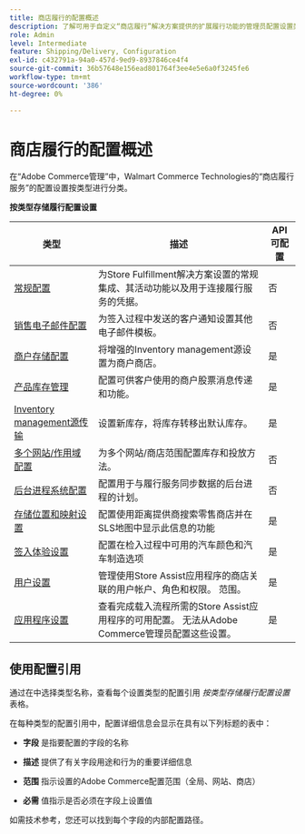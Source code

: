 ```yaml
---
title: 商店履行的配置概述
description: 了解可用于自定义“商店履行”解决方案提供的扩展履行功能的管理员配置设置类型，以及指向完成配置说明的链接。
role: Admin
level: Intermediate
feature: Shipping/Delivery, Configuration
exl-id: c432791a-94a0-457d-9ed9-8937846ce4f4
source-git-commit: 36b57648e156ead801764f3ee4e5e6a0f3245fe6
workflow-type: tm+mt
source-wordcount: '386'
ht-degree: 0%

---
```


# 商店履行的配置概述

在“Adobe Commerce管理”中，Walmart Commerce Technologies的“商店履行服务”的配置设置按类型进行分类。

**按类型存储履行配置设置**

| **类型** | **描述** | **API可配置** |
|--------------------------------------------------------------------------|--------------------------------------------------------------------------------------------------------------------------------------------------------------------------|----------------------|
| [常规配置](enable-general.md) | 为Store Fulfillment解决方案设置的常规集成、其活动功能以及用于连接履行服务的凭据。 | 否 |
| [销售电子邮件配置](sales-emails.md) | 为签入过程中发送的客户通知设置其他电子邮件模板。 | 否 |
| [商户存储配置](merchant-store-configuration.md) | 将增强的Inventory management源设置为商户商店。 | 是 |
| [产品库存管理](product-stock.md) | 配置可供客户使用的商户股票消息传递和功能。 | 是 |
| [Inventory management源传输](inventory-stock-transfer.md) | 设置新库存，将库存转移出默认库存。 | 是 |
| [多个网站/作用域配置](multi-site-and-scope-config.md) | 为多个网站/商店范围配置库存和投放方法。 | 否 |
| [后台进程系统配置](background-processes.md) | 配置用于与履行服务同步数据的后台进程的计划。 | 否 |
| [存储位置和映射设置](store-location-map-provider-setup.md) | 配置使用距离提供商搜索零售商店并在SLS地图中显示此信息的功能 | 是 |
| [签入体验设置](check-in-experience-setup.md) | 配置在检入过程中可用的汽车颜色和汽车制造选项 | 是 |
| [用户设置](user-setup.md) | 管理使用Store Assist应用程序的商店关联的用户帐户、角色和权限。 范围。 | 是 |
| [应用程序设置](app-setup.md) | 查看完成载入流程所需的Store Assist应用程序的可用配置。 无法从Adobe Commerce管理员配置这些设置。 | 是 |

## 使用配置引用

通过在中选择类型名称，查看每个设置类型的配置引用 _按类型存储履行配置设置_ 表格。

在每种类型的配置引用中，配置详细信息会显示在具有以下列标题的表中：

- **字段** 是指要配置的字段的名称

- **描述** 提供了有关字段用途和行为的重要详细信息

- **范围** 指示设置的Adobe Commerce配置范围（全局、网站、商店）

- **必需** 值指示是否必须在字段上设置值

如需技术参考，您还可以找到每个字段的内部配置路径。
